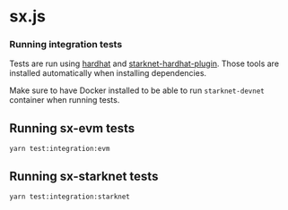 # sx.js

### Running integration tests

Tests are run using [hardhat](https://hardhat.org/) and [starknet-hardhat-plugin](https://github.com/0xSpaceShard/starknet-hardhat-plugin).
Those tools are installed automatically when installing dependencies.

Make sure to have Docker installed to be able to run `starknet-devnet` container when running tests.

## Running sx-evm tests

```
yarn test:integration:evm
```

## Running sx-starknet tests

```
yarn test:integration:starknet
```
